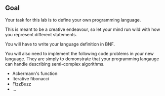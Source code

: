 ## Goal

Your task for this lab is to define your own programming language.

This is meant to be a creative endeavour, so let your mind run wild
with how you represent different statements.

You will have to write your language definition in BNF.

You will also need to implement the following code problems in your new language.
They are simply to demonstrate that your programming langauge can handle describing
semi-complex algorithms.

* Ackermann's function
* Iterative fibonacci
* FizzBuzz
* ...
